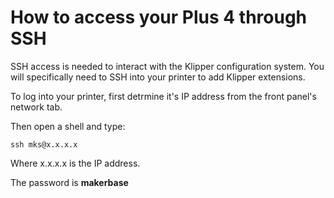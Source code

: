 # How to access your Plus 4 through SSH

SSH access is needed to interact with the Klipper configuration system. You will specifically need to SSH into your printer to add Klipper extensions.

To log into your printer, first detrmine it's IP address from the front panel's network tab.

Then open a shell and type:

```ssh mks@x.x.x.x``` 

Where x.x.x.x is the IP address.

The password is **makerbase**